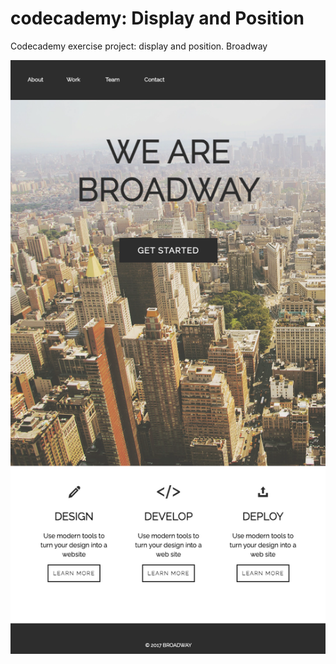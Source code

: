 # codecademy: Display and Position

Codecademy exercise project: display and position. Broadway

<img title="broadway" alt="broadway" src="./webpage-snapshots/webpage-snapshot-broadway-v1.png">
